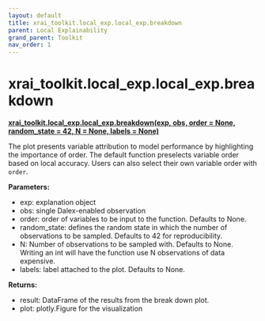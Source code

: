 ```yaml
---
layout: default
title: xrai_toolkit.local_exp.local_exp.breakdown
parent: Local Explainability
grand_parent: Toolkit
nav_order: 1
---
```


# xrai_toolkit.local_exp.local_exp.breakdown
**[xrai_toolkit.local_exp.local_exp.breakdown(exp, obs, order = None, random_state = 42, N = None, labels = None)](https://github.com/gaberamolete/xrai_toolkit/blob/main/local_exp/local_exp.py)**


The plot presents variable attribution to model performance by highlighting the importance of order. The default function preselects variable order based on local accuracy. Users can also select their own variable order with `order`.


**Parameters:**
- exp: explanation object
- obs: single Dalex-enabled observation
- order: order of variables to be input to the function. Defaults to None.
- random_state: defines the random state in which the number of observations to be sampled. Defaults to 42 for reproducibility.
- N: Number of observations to be sampled with. Defaults to None. Writing an int will have the function use N observations of data expensive.
- labels: label attached to the plot. Defaults to None.

**Returns:**
- result: DataFrame of the results from the break down plot.
- plot: plotly.Figure for the visualization